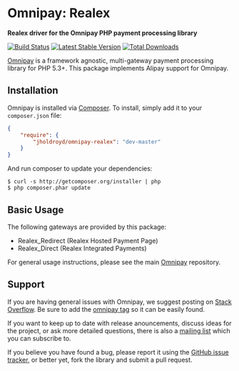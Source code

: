 # Omnipay: Realex

**Realex driver for the Omnipay PHP payment processing library**

[![Build Status](https://travis-ci.org/jholdroyd/omnipay-realex.png?branch=master)](https://travis-ci.org/jholdroyd/omnipay-realex)
[![Latest Stable Version](https://poser.pugx.org/jholdroyd/omnipay-realex/version.png)](https://packagist.org/packages/jholdroyd/omnipay-realex)
[![Total Downloads](https://poser.pugx.org/jholdroyd/omnipay-realex/d/total.png)](https://packagist.org/packages/jholdroyd/omnipay-realex)

[Omnipay](https://github.com/omnipay/omnipay) is a framework agnostic, multi-gateway payment
processing library for PHP 5.3+. This package implements Alipay support for Omnipay.


## Installation

Omnipay is installed via [Composer](http://getcomposer.org/). To install, simply add it
to your `composer.json` file:

```json
{
    "require": {
        "jholdroyd/omnipay-realex": "dev-master"
    }
}
```

And run composer to update your dependencies:

    $ curl -s http://getcomposer.org/installer | php
    $ php composer.phar update

## Basic Usage

The following gateways are provided by this package:


* Realex_Redirect (Realex Hosted Payment Page)
* Realex_Direct (Realex Integrated Payments)

For general usage instructions, please see the main [Omnipay](https://github.com/omnipay/omnipay)
repository.

## Support

If you are having general issues with Omnipay, we suggest posting on
[Stack Overflow](http://stackoverflow.com/). Be sure to add the
[omnipay tag](http://stackoverflow.com/questions/tagged/omnipay) so it can be easily found.

If you want to keep up to date with release anouncements, discuss ideas for the project,
or ask more detailed questions, there is also a [mailing list](https://groups.google.com/forum/#!forum/omnipay) which
you can subscribe to.

If you believe you have found a bug, please report it using the [GitHub issue tracker](https://github.com/jholdroyd/omnipay-realex/issues),
or better yet, fork the library and submit a pull request.
